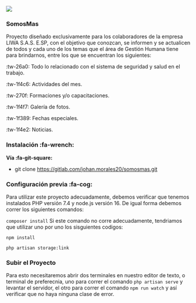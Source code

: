 ![](https://liwa.co/images/icono-liwa-negro.png)
### SomosMas

Proyecto diseñado exclusivamente para los colaboradores de la empresa LIWA S.A.S. E.SP, con el objetivo que conozcan, se informen y se actualicen de todos y cada uno de los temas que el área de Gestión Humana tiene para brindarnos, entre los que se encuentran los siguientes:

:tw-26a0: Todo lo relacionado con el sistema de seguridad y salud en el trabajo.

:tw-1f4c6: Actividades del mes.

:tw-270f: Formaciones y/o capacitaciones. 

:tw-1f4f7: Galería de fotos.

:tw-1f389: Fechas especiales. 

:tw-1f4e2: Noticias. 

### Instalación :fa-wrench:

**Vía :fa-git-square:**

- git clone https://gitlab.com/johan.morales20/somosmas.git

### Configuración previa :fa-cog:

Para utilizar este proyecto adecuadamente, debemos verificar que tenemos instalados PHP versión 7.4 y node.js versión 16.
De igual forma debemos correr los siguientes comandos:

`composer install` Si este comando no corre adecuadamente, tendriamos que utilizar uno por uno los sisguientes codigos:

`npm install`

`php artisan storage:link` 



### Subir el Proyecto
Para esto necesitaremos abrir dos terminales en nuestro editor de texto, o terminal de preferecnia, uno para correr el comando `php artisan serve` y levantar el servidor, el otro para correr el comando `npm run watch` y así verificar que no haya ninguna clase de error.
